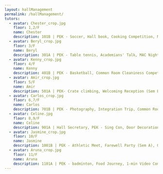 ```yaml
---
layout: hallManagement
permalink: /hallManagement/
tutors: 
  - avatar: Chester_crop.jpg
    floor: 1,2/F
    name: Chester
    description: 101B | PEK - Soccer, Hall book, Cooking Competition, MAC Night (Sem A)
  - avatar: Beryl_crop.jpg
    floor: 3/F
    name: Beryl
    description: 301A | PEK - Table tennis, Academians' Talk, MAC Night (Sem B), Farewell Party (Sem B)
  - avatar: Kenny_crop.jpg
    floor: 4/F
    name: Kenny
    description: 401B | PEK - Basketball, Common Room Cleaniness Competition (Sem A)
  - avatar: Amir_crop.jpg
    floor: 5/F
    name: Amir
    description: 501A | PEK- Crate climbing, Welcoming Reception (Sem B), Q&A Competition (competition day)
  - avatar: Carlos_crop.jpg
    floor: 6,7/F
    name: Carlos
    description: 701B | PEK - Photography, Integration Trip, Common Room Cleaniness Competition (Sem B)
  - avatar: Celine.jpg
    floor: 8,9/F
    name: Celine
    description: 901A | Hall Secretary, PEK - Sing Con, Door Decoration
  - avatar: Jasmine_crop.jpg
    floor: 10/F
    name: Jasmine
    description: 1001B | PEK - Athletic Meet, Farewell Party (Sem A), Q&A Competition (preparation), RA Liason
  - avatar: Aruna_crop.jpg
    floor: 11/F
    name: Aruna
    description: 1101A | PEK - badminton, Food Journey, 1-min Video Competition (Sem A)
---
```


